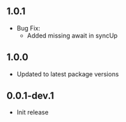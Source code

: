## 1.0.1

* Bug Fix:
    * Added missing await in syncUp

## 1.0.0

* Updated to latest package versions

## 0.0.1-dev.1

* Init release
